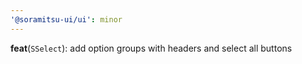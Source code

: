 ```yaml
---
'@soramitsu-ui/ui': minor
---
```


**feat**(`SSelect`): add option groups with headers and select all buttons
